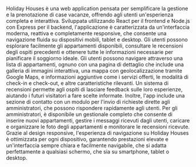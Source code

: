 Holiday Houses è una web application pensata per semplificare la gestione e la prenotazione di case vacanze, offrendo agli utenti un'esperienza completa e interattiva. Sviluppata utilizzando React per il frontend e Node.js con Express per il backend, l'applicazione è caratterizzata da un'interfaccia moderna, reattiva e completamente responsive, che consente una navigazione fluida su dispositivi mobili, tablet e desktop. Gli utenti possono esplorare facilmente gli appartamenti disponibili, consultare le recensioni degli ospiti precedenti e ottenere tutte le informazioni necessarie per pianificare il soggiorno ideale. Gli utenti possono navigare attraverso una lista di appartamenti, ognuno con una pagina di dettaglio che include una galleria di immagini interattiva, una mappa con geolocalizzazione tramite Google Maps, e informazioni aggiuntive come i servizi offerti, le modalità di check-in e check-out, e altre caratteristiche rilevanti. Un sistema di recensioni permette agli ospiti di lasciare feedback sulle loro esperienze, aiutando i futuri visitatori a fare scelte informate. Inoltre, l'app include una sezione di contatto con un modulo per l'invio di richieste dirette agli amministratori, che possono rispondere rapidamente agli utenti. Per gli amministratori, è disponibile un gestionale completo che consente di inserire nuovi appartamenti, gestire i messaggi ricevuti dagli utenti, caricare e organizzare le foto degli appartamenti e monitorare le recensioni ricevute. Grazie al design responsive, l'esperienza di navigazione su Holiday Houses è ottimizzata per ogni dispositivo, garantendo prestazioni elevate e un'interfaccia sempre chiara e facilmente navigabile, che si adatta perfettamente a qualsiasi schermo, che sia su smartphone, tablet o desktop.